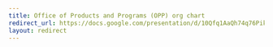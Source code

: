 ```yaml
---
title: Office of Products and Programs (OPP) org chart
redirect_url: https://docs.google.com/presentation/d/10Qfq1AaQh74q76Pik99kQedvshLBo0qLWZGsH-nrV0w/edit
layout: redirect
---
```

